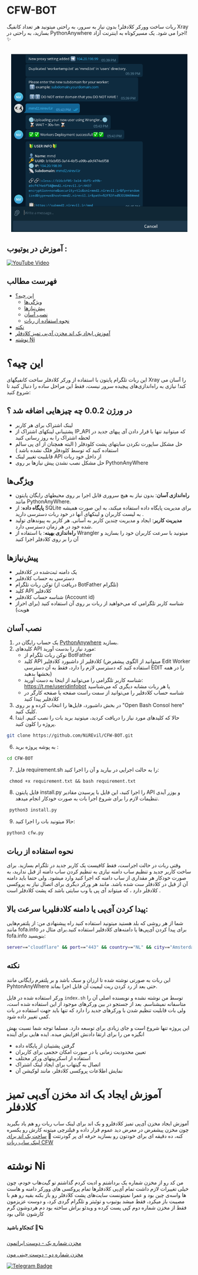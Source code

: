 # CFW-BOT

ربات ساخت وورکر کلادفلر! بدون نیاز به سرور، به راحتی میتونید هر تعداد کانفیگ Xray بسازید،  به راحتی در PythonAnywhere اجرا می شود. یک مسیرکوتاه به اینترنت آزاد! ✨

<p align="center">
  <br><img src="https://github.com/NiREvil/workers-cloudflare/blob/main/Other/pics/CFW%201.png" width="480px">
</p>

## آموزش در یوتیوب : 
[![YouTube Video](https://img.youtube.com/vi/ejgTbf_yJJQ/0.jpg)](https://www.youtube.com/watch?v=ejgTbf_yJJQ)

## فهرست مطالب
- [این چیه؟](#این-چیه؟)
  - [ویژگی‌ها](#ویژگی‌ها)
  - [پیش‌نیازها](#پیش‌نیازها)
  - [نصب آسان](#نصب-آسان)
  - [نجوه استفاده از ربات](#نحوه-استفاده-از-ربات)
- [نکته](#نکته)
- [آموزش ایجاد بک اند مخزن آی‌پی تمیز کلادفلر](#آموزش-ایجاد-بک-اند-مخزن-آی‌پی-تمیز-کلادفلر)
- [نوشته Ni](#نوشته-Ni)

# این چیه؟
این ربات تلگرام پایتون با استفاده از ورکر کلادفلر ساخت کانفیگهای  Xray را آسان می کند! نیازی به راه‌اندازی‌های پیچیده سرور نیست، فقط این مراحل ساده را دنبال کنید تا شروع کنید:

## در ورژن 0.0.2 چه چیزهایی اضافه شد ؟ 
- لینک اشتراک برای هر کاربر
- پشتیبانی لینکهای اشتراک از IP_API که میتوانید تنها با قرار دادن آی پیهای جدید در لحظه اشتراک را به روز رسانی کنید
- حل مشکل ساپورت نکردن سایتهای پشت کلودفلر ( البته همچنان از آی پی سالم استفاده کنید که توسط کلودفلر فلگ نشده باشد )
- قابلبیت تغییر لینک API از داخل خود ربات
- حل مشکل نصب نشدن پیش نیازها بر روی PythonAnyWhere
## ویژگی‌ها
- **راه‌اندازی آسان**: بدون نیاز به هیچ سروری قابل اجرا بر روی محیطهای رایگان پایتون مانند PythonAnyWhere. 
- **پایگاه داده**: از SQLite برای مدیریت پایگاه داده استفاده میکند، به این صورت همیشه به لیست کاربران و لینکهای آنها در خود ربات دسترسی دارید . 
- **مدیریت کاربر**: ایجاد و مدیریت چندین کاربر به آسانی. هر کاربر به پیوندهای تولید شده خود در هر زمان دسترسی دارد.
- **راه‌اندازی بهینه**: با استفاده از Wrangler میتونید با سرعت کاربران خود را بسازید و آن را بر روی کلادفلر اجرا کنید

 ## پیش‌نیازها
- یک دامنه ثبت‌شده در کلادفلیر
- دسترسی به حساب کلادفلیر
- توکن ربات تلگرام (دریافت از BotFather تلگرام)
- کلید API کلادفلیر 
- شناسه حساب کلادفلیر (Account id)
- شناسه کاربر تلگرامی که می‌خواهید از ربات بر روی آن استفاده کنید (برای احراز هویت)

## نصب آسان
1. یک حساب رایگان در [PythonAnywhere](https://www.pythonanywhere.com) بسازید.
2. کلیدهای API مورد نیاز را بدست آورید:
   - توکن ربات تلگرام از BotFather
   - کلید API کلادفلیر از داشبورد کلادفلیر (میتوانید از الگوی پیشفرض Edit Worker  استفاده کنید که دسترسی لازم را دارد، فقط به آن دسترسی EDIT را در همه بخشها بدهید)
   - شناسه کاربر تلگرامی را می‌توانید از اینجا به دست آورید: https://t.me/useridinfobot یا هر ربات مشابه دیگری که می‌شناسید
   - شناسه حساب کلادفلیر را می‌توانید از سمت راست صفحه یا صفحه کارگر در کلادفلیر پیدا کنید
4. در بخش داشبورد، فایل‌ها را انتخاب کرده و بر روی "Open Bash Consol here" کلیک کنید.
5. حالا که کلیدهای مورد نیاز را دریافت کردید، میتونید برید بات را نصب کنیم. ابتدا پروژه را کلون کنید.
 ```bash
 git clone https://github.com/NiREvil/CFW-BOT.git
  ```
6. به پوشه پروژه برید :
```bash
cd CFW-BOT
```
7. فایل  requirement.sh را به حالت اجرایی در بیارید و آن را اجرا کنید:
```
 chmod +x requirement.txt && bash requirement.txt
```
 
8. فایل پایتون install.py را اجرا کنید، این فایل با پرسیدن مقادیر API و یوزر آیدی تنظیمات لازم را برای شروع اجرا بات به صورت خودکار انجام میدهد.
```bash
 python3 install.py
 ```
   9. حالا میتونید بات را اجرا کنید:
 ```bash
 python3 cfw.py
 ```

## نحوه استفاده از ربات
وقتی ربات در حالت اجراست، فقط کافیست یک کاربر جدید در تلگرام بسازید.
برای ساخت کاربر جدید و تنظیم ساب دامنه نیازی به تنظیم کردن ساب دامنه از قبل ندارید، به صورت خودکار هر مقداری از ساب دامنه که اجرا کنید وارد میشود. ولی حتما باید دامنه آن از قبل در کلادفلر ست شده باشد.
مانند هر ورکر دیگری برای اتصال نیاز به پروکسی کلادفلر دارد ، که میتواند آی پی یا وب سایتی باشد که پشت کلادفلر است . 
## پیدا کردن آی‌پی یا دامنه کلادفلیربا سرعت بالا:
شما از هر روشی که بلد هستید میتونید استفاده کنید راه پیشنهادی من:
از پلتفرم‌هایی مانند fofa.info برای پیدا کردن آی‌پی‌ها یا دامنه‌های کلادفلیر استفاده کنید.برای مثال در  fofa.info بنویسید:
```bash
server=="cloudflare" && port=="443" && country=="NL" && city=="Amsterdam"
```

## نکته
این ربات به صورتی نوشته شده تا ارزان و سبک باشد و بر پلتفرم رایگانی مانند PyhtonAnyWhere حتی بعد از رد کردن ریت لیمیت آن قابل اجرا بماند. 

ورکر استفاده شده در فایل `index.sh` توسط من نوشته نشده و نویسنده اصلی آن را متاسفانه نمیشناسم. بعد از جستجو در بین ورکرهای موجود از این استفاده شده است، ولی بات قابلیت تنظیم شدن با ورکرهای جدید را دارد که تنها باید 
جهت استفاده در بات کمی تغییر داده شود.

این پروژه تنها شروع است و جای زیادی برای توسعه دارد. مسلما توجه شما نسبت بهش انگیزه من را برای ارتقا دادنش افزایش میده. 
ایده هایی برای آینده 
- گرفتن پشتیبان از پایگاه داده
- تعیین محدودیت زمانی یا در صورت امکان حجمی برای کاربران
- استفاده از اسکریپتهای ورکر مختلف
- اتصال به گیتهاب برای ایجاد لینک اشتراک
- نمایش اطلاعات پروکسی کلادفلر، مانند لوکیشن آن

# آموزش ایجاد بک اند مخزن آی‌پی تمیز کلادفلر

آموزش ایجاد مخزن آی‌پی تمیز کلادفلرو و بک اند برای لینک ساب ربات رو هم یاد بگیرید چون مخزن پیشفرض در معرض دید عموم قرار داده و فیلترچی میتونه کارش رو یکسره کنه، ده دقیقه ای برای خودتون رو بسازید حرفه ای پر گودرتتت  🤪
[ساخت بک اند برای لینک ساب ربات CFW](https://github.com/NiREvil/CFW-BOT/blob/main/CFW_Worker_Sub.md)

# نوشته Ni
من کد رو از مخزن شماره یک برداشتم و ادیت کردم گذاشتم تو گیت‌هاب خودم، چون خیلی تغییرات لازم داشت تمام آی‌پی کلادفلرها تمام پروکسی های وورکر دامنه و هاست ها واسه‌ی چین بود و عمرا نمیتونست سایت‌های پشت کلادفلر رو باز بکنه بقیه رو هم با مصیبت باز میکرد، فقط میشد یوتیوب و توئیتر و تلگرام گردی کرد، و دوست عزیزمون فقط از مخزن شماره دوم کپی پست کرده و ویدئو براش ساخته بود
دم هردوشون گرم کارشون عالی بود 

#### کنجکاو باشید 🤍🪐

[مخزن شماره یک  - دوست ایرانمون](https://github.com/2ri4eUI/CFW-BOT)
  
[مخزن شماره دو - دوست چینی مون](https://github.com/cmliu?tab=repositories)

   
[![Telegram Badge](https://img.shields.io/badge/Telegram-Profile-informational?style=flat&logo=telegram&logoColor=white&color=1CA2F1)](https://t.me/F_NiREvil)
   
